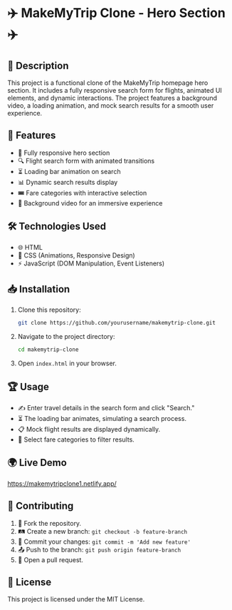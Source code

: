 # ✈️ MakeMyTrip Clone - Hero Section ✈️

## 📌 Description
This project is a functional clone of the MakeMyTrip homepage hero section. It includes a fully responsive search form for flights, animated UI elements, and dynamic interactions. The project features a background video, a loading animation, and mock search results for a smooth user experience.

## 🚀 Features
- 📱 Fully responsive hero section
- 🔍 Flight search form with animated transitions
- ⏳ Loading bar animation on search
- 📊 Dynamic search results display
- 🎟️ Fare categories with interactive selection
- 🎥 Background video for an immersive experience

## 🛠 Technologies Used
- 🌐 HTML
- 🎨 CSS (Animations, Responsive Design)
- ⚡ JavaScript (DOM Manipulation, Event Listeners)

## 📥 Installation
1. Clone this repository:
   ```sh
   git clone https://github.com/yourusername/makemytrip-clone.git
   ```
2. Navigate to the project directory:
   ```sh
   cd makemytrip-clone
   ```
3. Open `index.html` in your browser.

## 🏆 Usage
- ✍️ Enter travel details in the search form and click "Search."
- ⏳ The loading bar animates, simulating a search process.
- 📋 Mock flight results are displayed dynamically.
- 🎫 Select fare categories to filter results.

## 🌍 Live Demo
https://makemytripclone1.netlify.app/

## 🤝 Contributing
1. 🍴 Fork the repository.
2. 🛤 Create a new branch: `git checkout -b feature-branch`
3. 💾 Commit your changes: `git commit -m 'Add new feature'`
4. 📤 Push to the branch: `git push origin feature-branch`
5. 🔄 Open a pull request.

## 📜 License
This project is licensed under the MIT License.

